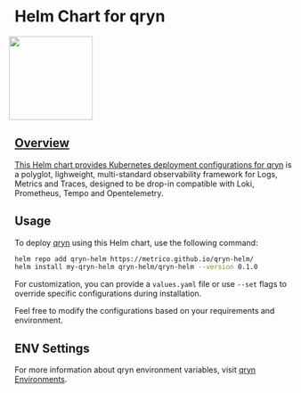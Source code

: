 # Helm Chart for qryn
<a href="https://qryn.dev" target="_blank">
<img src='https://user-images.githubusercontent.com/1423657/218816262-e0e8d7ad-44d0-4a7d-9497-0d383ed78b83.png' style="margin-left:-10px" width=150/>

## Overview
This Helm chart provides Kubernetes deployment configurations for [qryn](https://github.com/metrico/qryn) is a polyglot, lighweight, multi-standard observability framework for Logs, Metrics and Traces, designed to be drop-in compatible with Loki, Prometheus, Tempo and Opentelemetry.

## Usage
To deploy [qryn](https://github.com/metrico/qryn) using this Helm chart, use the following command:

```bash
helm repo add qryn-helm https://metrico.github.io/qryn-helm/
helm install my-qryn-helm qryn-helm/qryn-helm --version 0.1.0
```

For customization, you can provide a `values.yaml` file or use `--set` flags to override specific configurations during installation.


Feel free to modify the configurations based on your requirements and environment.

## ENV Settings
For more information about qryn environment variables, visit [qryn Environments](https://qryn.metrico.in/#/env).
